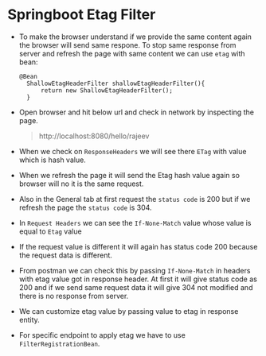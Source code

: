 # Springboot Etag Filter
* To make the browser understand if we provide the same content again the browser will send same respone. To stop same response from server and refresh the page with same content we can use `etag` with bean:
  ```
  @Bean
    ShallowEtagHeaderFilter shallowEtagHeaderFilter(){
        return new ShallowEtagHeaderFilter();
    }
  ```
* Open browser and hit below url and check in network by inspecting the page.
    > http://localhost:8080/hello/rajeev
  
* When we check on `ResponseHeaders` we will see there `ETag` with value which is hash value.
  
* When we refresh the page it will send the Etag hash value again so browser will no it is the same request.
* Also in the General tab at first request the `status code` is 200 but if we refresh the page the `status code` is 304.
* In `Request Headers` we can see the `If-None-Match` value whose value is equal to `Etag` value
* If the request value is different it will again has status code 200 because the request data is different.
* From postman we can check this by passing `If-None-Match` in headers with etag value got in response header. At first it will give status code as 200 and if we send same request data it will give 304 not modified and there is no response from server.
* We can customize etag value by passing value to etag in response entity.
* For specific endpoint to apply etag we have to use `FilterRegistrationBean`.
